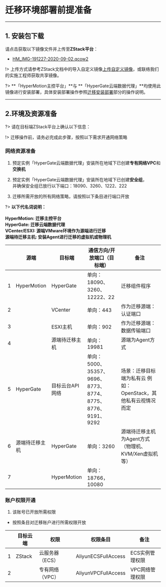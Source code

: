 # 迁移环境部署前提准备


---

## 1. 安装包下载

请点击获取以下镜像文件并上传至**ZStack平台**：



- [HM_IMG-191227-2020-09-02.qcow2](http://office.oneprocloud.com:18888/iso/hypermotion/%e6%9d%ad%e5%b7%9e%e6%94%bf%e5%8a%a1%e4%ba%91/HM_IMG-191227-2020-03-19.raw)

!> 上传方式请参考ZStack文档中的导入自定义镜像[上传自定义镜像](https://help.aliyun.com/document_detail/25464.html?spm=5176.11065259.1996646101.searchclickresult.4b5c780dLB7kN3&aly_as=Fk09A1df)，或联络我们的实施工程师获取共享镜像。

?> **「HyperMotion主控平台」**与 **「HyperGate云端数据代理」**均使用此镜像进行安装部署，具体安装部署操作参照<a href="http://office.oneprocloud.com:18888/iso/hypermotion/%e6%9d%ad%e5%b7%9e%e6%94%bf%e5%8a%a1%e4%ba%91/HM_IMG-191227-2020-03-19.raw" download="HyperMotion-V3-full.raw">迁移安装部署</a>部分的操作说明。

---

## 2.环境及资源准备

?> 请在目标端ZStack平台上确认以下信息：

!> 迁移操作前，请务必完成此步骤，按照以下需求开通网络策略

### 网络资源准备

1. 预定实例「HyperGate云端数据代理」安装所在地域下已创建**专有网络VPC**和**交换机**
2. 预定实例「HyperGate云端数据代理」安装所在地域下已创建**安全组**，</br>
并确保安全组已放行以下端口：18090、3260、1222、222

2. 迁移所需开放的所有网络策略，请按照以下条目进行端口开放

?> **以下代名词说明：** </br>
</br>
**HyperMotion: 迁移主控平台**</br>
**HyperGate: 迁移云端数据代理**</br>
**VCenter/ESXI: 源端VMware环境作为源端进行迁移**</br>
**源端待迁移主机: 安装Agent进行迁移的虚拟机或物理机**</br>

|   | 源端         | 目标端       | 通信方向/开放端口（目标端）                    | 备注                                                         |
| - | -------------- | --------------- | ----------------------------------------------------------- | -------------------------------------------------------------- |
| 1 | HyperMotion    | HyperGate       | 单向：18090、3260、12222、22                               | 迁移组件程序                                             |
| 2 |                | VCenter         | 单向：443                                                | 作为迁移源端：认证端口                              |
| 3 |                | ESXI主机      | 单向：902                                                | 作为迁移源端：数据传输端口                        |
| 4 |                | 源端待迁移主机 | 单向：19981                                              | 源端为Agent方式                                           |
| 5 | HyperGate      | 目标云台API网络 | 单向：5000、35357、9696、8773、8774、8775、8776、9191、9292 | 场景：迁移目标端为私有云 例如：OpenStack，其他私有云视情况而定 |
| 6 | 源端待迁移主机 | HyperGate       | 单向：3260                                               | 源端待迁移主机为Agent方式（物理机、KVM/Xen虚拟机等） |
| 7 |                | HyperMotion     | 单向：18766，10080                                      |                                                                |


### 账户权限开通



1. 该账号已开放所需权限
 
 - 按照条目对迁移账户进行所需权限开放

 |   | 目标云端 | 权限          | 权限条目        | 备注          |
 | - | -------- | --------------- | ------------------- | --------------- |
 | 1 | ZStack | 云服务器（ECS） | AliyunECSFullAccess | ECS实例管理权限 |
 | 2 |          | 专有网络（VPC） | AliyunVPCFullAccess | VPC网络管理权限 |


